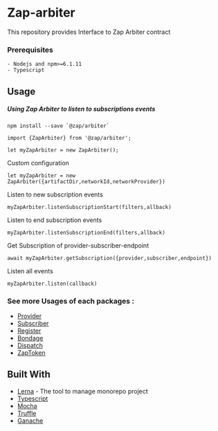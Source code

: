 # Zap-arbiter

This repository provides Interface to Zap Arbiter contract

### Prerequisites
```
- Nodejs and npm>=6.1.11
- Typescript
```

## Usage
##### Using Zap Arbiter to listen to subscriptions events
```
npm install --save `@zap/arbiter`
```
```
import {ZapArbiter} from '@zap/arbiter';

let myZapArbiter = new ZapArbiter(); 
```

Custom configuration
``` 
let myZapArbiter = new ZapArbiter({artifactDir,networkId,networkProvider})
```
Listen to new subscription events
```
myZapArbiter.listenSubscriptionStart(filters,allback)
```
Listen to end subscription events
```
myZapArbiter.listenSubscriptionEnd(filters,allback)
```
Get Subscription of provider-subscriber-endpoint
```
await myZapArbiter.getSubscription({provider,subscriber,endpoint})
```
Listen all events
```
myZapArbiter.listen(callback)
```

### See more Usages of each packages :
* [Provider](https://github.com/zapproject/Zap-monorepo/tree/master/packages/Provider/README.md)
* [Subscriber](https://github.com/zapproject/Zap-monorepo/tree/master/packages/Subscriber/README.md)
* [Register](https://github.com/zapproject/Zap-monorepo/tree/master/packages/Register/README.md)
* [Bondage](https://github.com/zapproject/Zap-monorepo/tree/master/packages/Bondage/README.md)
* [Dispatch](https://github.com/zapproject/Zap-monorepo/tree/master/packages/Dispatch/README.md)
* [ZapToken](https://github.com/zapproject/Zap-monorepo/tree/master/packages/ZapToken/README.md)


## Built With

* [Lerna](https://lernajs.io/) - The tool to manage monorepo project
* [Typescript](https://www.typescriptlang.org/) 
* [Mocha](https://mochajs.org/) 
* [Truffle](https://truffleframework.com/)
* [Ganache](https://truffleframework.com/ganache)


